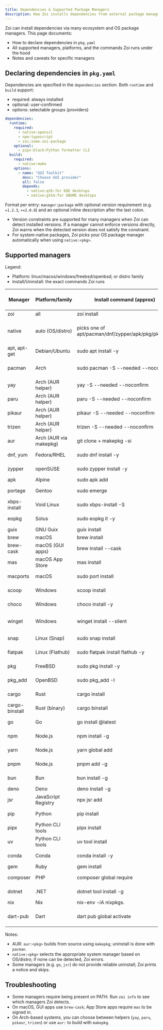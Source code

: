 ```yaml
---
title: Dependencies & Supported Package Managers
description: How Zoi installs dependencies from external package managers and the full set of supported managers.
---
```


Zoi can install dependencies via many ecosystem and OS package managers. This page documents:

- How to declare dependencies in `pkg.yaml`
- All supported managers, platforms, and the commands Zoi runs under the hood
- Notes and caveats for specific managers

## Declaring dependencies in `pkg.yaml`

Dependencies are specified in the `dependencies` section. Both `runtime` and `build` support:

- required: always installed
- optional: user-confirmed
- options: selectable groups (providers)

```yaml
dependencies:
  runtime:
    required:
      - native:openssl
      - npm:typescript
      - zoi:some-zoi-package
    optional:
      - pipx:black:Python formatter CLI
  build:
    required:
      - native:make
    options:
      - name: "GUI Toolkit"
        desc: "Choose GUI provider"
        all: false
        depends:
          - native:qt6:for KDE desktops
          - native:gtk4:for GNOME desktops
```

Format per entry: `manager:package` with optional version requirement (e.g. `=1.2.3`, `>=2.0.0`) and an optional inline description after the last colon.

- Version constraints are supported for many managers when Zoi can detect installed versions. If a manager cannot enforce versions directly, Zoi warns when the detected version does not satisfy the constraint.
- For system-native packages, Zoi picks your OS package manager automatically when using `native:<pkg>`.

## Supported managers

Legend:

- Platform: linux/macos/windows/freebsd/openbsd; or distro family
- Install/Uninstall: the exact commands Zoi runs

| Manager        | Platform/family        | Install command (approx)                           | Uninstall command (approx)         |
| -------------- | ---------------------- | -------------------------------------------------- | ---------------------------------- |
| zoi            | all                    | zoi install                                        | zoi uninstall                      |
| native         | auto (OS/distro)       | picks one of apt/pacman/dnf/zypper/apk/pkg/pkg_add | picks corresponding remove command |
| apt, apt-get   | Debian/Ubuntu          | sudo apt install -y <pkg>                          | sudo apt remove -y <pkg>           |
| pacman         | Arch                   | sudo pacman -S --needed --noconfirm <pkg>          | sudo pacman -Rns --noconfirm <pkg> |
| yay            | Arch (AUR helper)      | yay -S --needed --noconfirm <pkg>                  | yay -Rns --noconfirm <pkg>         |
| paru           | Arch (AUR helper)      | paru -S --needed --noconfirm <pkg>                 | paru -Rns --noconfirm <pkg>        |
| pikaur         | Arch (AUR helper)      | pikaur -S --needed --noconfirm <pkg>               | pikaur -Rns --noconfirm <pkg>      |
| trizen         | Arch (AUR helper)      | trizen -S --needed --noconfirm <pkg>               | trizen -Rns --noconfirm <pkg>      |
| aur            | Arch (AUR via makepkg) | git clone + makepkg -si                            | pacman -Rns --noconfirm <pkg>      |
| dnf, yum       | Fedora/RHEL            | sudo dnf install -y <pkg>                          | sudo dnf remove -y <pkg>           |
| zypper         | openSUSE               | sudo zypper install -y <pkg>                       | sudo zypper remove -y <pkg>        |
| apk            | Alpine                 | sudo apk add <pkg>                                 | sudo apk del <pkg>                 |
| portage        | Gentoo                 | sudo emerge <pkg>                                  | sudo emerge --unmerge <pkg>        |
| xbps-install   | Void Linux             | sudo xbps-install -S <pkg>                         | sudo xbps-remove -R <pkg>          |
| eopkg          | Solus                  | sudo eopkg it -y <pkg>                             | sudo eopkg rm -y <pkg>             |
| guix           | GNU Guix               | guix install <pkg>                                 | guix remove <pkg>                  |
| brew           | macOS                  | brew install <pkg>                                 | brew uninstall <pkg>               |
| brew-cask      | macOS (GUI apps)       | brew install --cask <pkg>                          | brew uninstall --cask <pkg>        |
| mas            | macOS App Store        | mas install <id-or-name>                           | mas remove <id-or-name>            |
| macports       | macOS                  | sudo port install <pkg>                            | sudo port uninstall <pkg>          |
| scoop          | Windows                | scoop install <pkg>                                | scoop uninstall <pkg>              |
| choco          | Windows                | choco install -y <pkg>                             | choco uninstall -y <pkg>           |
| winget         | Windows                | winget install <pkg> --silent                      | winget uninstall <pkg> --silent    |
| snap           | Linux (Snap)           | sudo snap install <pkg>                            | sudo snap remove <pkg>             |
| flatpak        | Linux (Flathub)        | sudo flatpak install flathub <pkg> -y              | flatpak uninstall -y <pkg>         |
| pkg            | FreeBSD                | sudo pkg install -y <pkg>                          | sudo pkg delete -y <pkg>           |
| pkg_add        | OpenBSD                | sudo pkg_add -I <pkg>                              | sudo pkg_delete <pkg>              |
| cargo          | Rust                   | cargo install <crate>                              | cargo uninstall <crate>            |
| cargo-binstall | Rust (binary)          | cargo binstall <crate>                             | cargo uninstall <crate>            |
| go             | Go                     | go install <module>@latest                         | (no uninstall; manual)             |
| npm            | Node.js                | npm install -g <pkg>                               | npm uninstall -g <pkg>             |
| yarn           | Node.js                | yarn global add <pkg>                              | yarn global remove <pkg>           |
| pnpm           | Node.js                | pnpm add -g <pkg>                                  | pnpm remove -g <pkg>               |
| bun            | Bun                    | bun install -g <pkg>                               | bun remove -g <pkg>                |
| deno           | Deno                   | deno install -g <pkg>                              | deno uninstall <pkg>               |
| jsr            | JavaScript Registry    | npx jsr add <pkg>                                  | (no uninstall)                     |
| pip            | Python                 | pip install <pkg>                                  | pip uninstall -y <pkg>             |
| pipx           | Python CLI tools       | pipx install <pkg>                                 | pipx uninstall <pkg>               |
| uv             | Python CLI tools       | uv tool install <pkg>                              | uv tool uninstall <pkg>            |
| conda          | Conda                  | conda install -y <pkg>                             | conda uninstall -y <pkg>           |
| gem            | Ruby                   | gem install <pkg>                                  | gem uninstall <pkg>                |
| composer       | PHP                    | composer global require <pkg>                      | composer global remove <pkg>       |
| dotnet         | .NET                   | dotnet tool install -g <pkg>                       | dotnet tool uninstall -g <pkg>     |
| nix            | Nix                    | nix-env -iA nixpkgs.<pkg>                          | nix-env -e <pkg>                   |
| dart-pub       | Dart                   | dart pub global activate <pkg>                     | dart pub global deactivate <pkg>   |

Notes:

- AUR: `aur:<pkg>` builds from source using `makepkg`; uninstall is done with `pacman`.
- `native:<pkg>` selects the appropriate system manager based on OS/distro; if none can be detected, Zoi errors.
- Some managers (e.g. `go`, `jsr`) do not provide reliable uninstall; Zoi prints a notice and skips.

## Troubleshooting

- Some managers require being present on PATH. Run `zoi info` to see which managers Zoi detects.
- On macOS, GUI apps use `brew-cask`; App Store apps require `mas` to be signed in.
- On Arch-based systems, you can choose between helpers (`yay`, `paru`, `pikaur`, `trizen`) or use `aur:` to build with `makepkg`.
